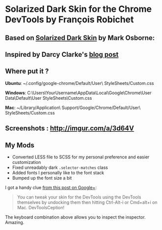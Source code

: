 # Solarized Dark Skin for the Chrome DevTools by François Robichet

## Based on [Solarized Dark Skin](https://gist.github.com/1245727) by Mark Osborne:

## Inspired by Darcy Clarke's [blog post](http://darcyclarke.me/design/skin-your-chrome-inspector/)

## Where put it ?

**Ubuntu**: ~/.config/google-chrome/Default/User\ StyleSheets/Custom.css 

**Windows**: C:\Users\YourUsername\AppData\Local\Google\Chrome\User Data\Default\User StyleSheets\Custom.css

**Mac**: ~/Library/Application\ Support/Google/Chrome/Default/User\ StyleSheets/Custom.css

## Screenshots : http://imgur.com/a/3d64V

## My Mods

* Converted LESS file to SCSS for my personal preference and easier customization
* Fixed unreadably dark `.selector-matches` class
* Added fonts I personally like to the font stack
* Bumped up the font size a bit

I got a handy clue [from this post on Google+](https://plus.google.com/+AddyOsmani/posts/UZF34wPJXsL):

> You can tweak your skin for the DevTools using the DevTools themselves by 
> undocking them then hitting Ctrl-Alt-i or Cmd+alt+i on Mac. DevToolsCeption!

The keyboard combination above allows you to inspect the inspector. Amazing.
